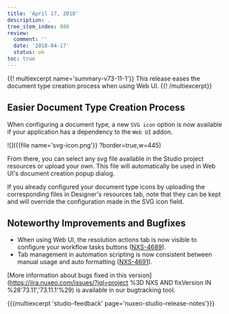 ```yaml
---
title: 'April 17, 2018'
description: .
tree_item_index: 988
review:
  comment: ''
  date: '2018-04-17'
  status: ok
toc: true
---
```


{{! multiexcerpt name='summary-v73-11-1'}}
This release eases the document type creation process when using Web UI.
{{! /multiexcerpt}}

## Easier Document Type Creation Process
When configuring a document type, a new `SVG icon` option is now available if your application has a dependency to the `Web UI` addon.

![]({{file name='svg-icon.png'}} ?border=true,w=445)

From there, you can select any svg file available in the Studio project resources or upload your own. This file will automatically be used in Web UI's document creation popup dialog.

If you already configured your document type icons by uploading the corresponding files in Designer's resources tab, note that they can be kept and will override the configuration made in the SVG icon field.

## Noteworthy Improvements and Bugfixes

- When using Web UI, the resolution actions tab is now visible to configure your workflow tasks buttons  ([NXS-4689](https://jira.nuxeo.com/browse/NXS-4689)).
- Tab management in automation scripting is now consistent between manual usage and auto formatting ([NXS-4691](https://jira.nuxeo.com/browse/NXS-4691)).

[More information about bugs fixed in this version](https://jira.nuxeo.com/issues/?jql=project %3D NXS AND fixVersion IN %28'73.11','73.11.1'%29) is available in our bugtracking tool.

{{{multiexcerpt 'studio-feedback' page='nuxeo-studio-release-notes'}}}
